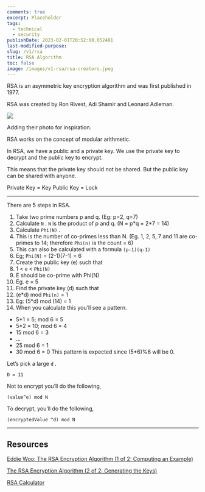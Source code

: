 ```yaml
---
comments: true
excerpt: Placeholder
tags:
  - technical
  - security
publishDate: 2023-02-01T20:52:08.052481
last-modified-purpose:
slug: /v1/rsa
title: RSA Algorithm
toc: false
image: /images/v1-rsa/rsa-creators.jpeg
---
```


RSA is an asymmetric key encryption algorithm and was first published in 1977.

RSA was created by Ron Rivest, Adi Shamir and Leonard Adleman.

![](/images/v1-rsa/rsa-creators.jpeg)

Adding their photo for inspiration.

RSA works on the concept of modular arithmetic.

In RSA, we have a public and a private key. We use the private key to decrypt and the public key to encrypt.

This means that the private key should not be shared. But the public key can be shared with anyone.

Private Key = Key
Public Key = Lock

---

There are 5 steps in RSA.

1. Take two prime numbers p and q. (Eg: p=2, q=7)
2. Calculate `N` . `N` is the product of p and q. (N = p\*q = 2\*7 = 14)
3. Calculate `Phi(N)` .
4. This is the number of co-primes less than N. (Eg. 1, 2, 5, 7 and 11 are co-primes to 14; therefore `Phi(n)` is the count = 6)
5. This can also be calculated with a formula `(p-1)(q-1)`
6. Eg; `Phi(N)` = (2-1)(7-1) = 6
7. Create the public key (e) such that
8. 1 < `e` < `Phi(N)`
9. E should be co-prime with Phi(N)
10. Eg. e = 5
11. Find the private key (d) such that
12. (e\*d) mod `Phi(n)` = 1
13. Eg: (5\*d) mod (14) = 1
14. When you calculate this you’ll see a pattern.

- 5\*1 = 5; mod 6 = 5
- 5\*2 = 10; mod 6 = 4
- 15 mod 6 = 3
- ...
- 25 mod 6 = 1
- 30 mod 6 = 0
  This pattern is expected since (5\*6)%6 will be 0.

Let’s pick a large `d` .

`D = 11`

Not to encrypt you’ll do the following,

```
(value^e) mod N
```

To decrypt, you’ll do the following,

```
(encryptedValue ^d) mod N
```

---

## Resources

[Eddie Woo: The RSA Encryption Algorithm (1 of 2: Computing an Example)](https://www.youtube.com/watch?v=4zahvcJ9glg)

[The RSA Encryption Algorithm (2 of 2: Generating the Keys)](https://www.youtube.com/watch?v=oOcTVTpUsPQ)

[RSA Calculator](https://www.cs.drexel.edu/~jpopyack/IntroCS/HW/RSAWorksheet.html)
